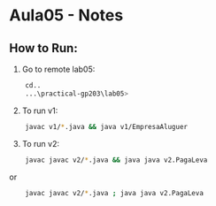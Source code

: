 # Aula05 - Notes

## How to Run:
1. Go to remote lab05:
```bash
    cd..
    ...\practical-gp203\lab05>
   ```
2. To run v1:
```bash
    javac v1/*.java && java v1/EmpresaAluguer
```
3. To run v2:
```bash
    javac javac v2/*.java && java java v2.PagaLeva
``` 
or
```bash
    javac javac v2/*.java ; java java v2.PagaLeva
```